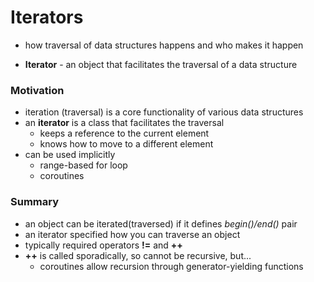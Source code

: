 # Iterators

- how traversal of data structures  happens and who makes it happen


- **Iterator** - an object that facilitates the traversal of a data structure

### Motivation

- iteration (traversal) is a core functionality of various data structures
- an **iterator** is a class that facilitates the traversal
    - keeps a reference to the current element
    - knows how to move to a different element
- can be used implicitly
    - range-based for loop
    - coroutines


### Summary

- an object can be iterated(traversed) if it defines *begin()/end()* pair
- an iterator specified how you can traverse an object
- typically required operators **!=** and **++**
- **++** is called sporadically, so cannot be recursive, but...
    - coroutines allow recursion through generator-yielding functions
